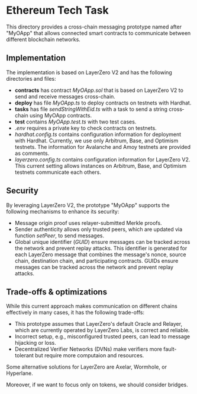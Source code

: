 # Ethereum Tech Task

This directory provides a cross-chain messaging prototype named after "MyOApp" that allows connected smart contracts to communicate between different blockchain networks.

## Implementation

The implementation is based on LayerZero V2 and has the following directories and files:

- **contracts** has contract *MyOApp.sol* that is based on LayerZero V2 to send and receive messages cross-chain.
- **deploy** has file *MyOApp.ts* to deploy contracts on testnets with Hardhat.
- **tasks** has file *sendStringWithEid.ts* with a task to send a string cross‐chain using MyOApp contracts.
- **test** contains *MyOApp.test.ts* with two test cases.
- *.env* requires a private key to check contracts on testnets.
- *hardhat.config.ts* contains configuration information for deployment with Hardhat. Currently, we use only Arbitrum, Base, and Optimism testnets. The information for Avalanche and Amoy testnets are provided as comments.
- *layerzero.config.ts* contains configuration information for LayerZero V2. This current setting allows instances on Arbitrum, Base, and Optimism testnets communicate each others.

## Security

By leveraging LayerZero V2, the prototype "MyOApp" supports the following mechanisms to enhance its security:
- Message origin proof uses relayer-submitted Merkle proofs.
- Sender authenticity allows only trusted peers, which are updated via function *setPeer*, to send messages.
- Global unique identifier (*GUID*) ensure messages can be tracked across the network and prevent replay attacks. This identifier is generated for each LayerZero message that combines the message's nonce, source chain, destination chain, and participating contracts. GUIDs ensure messages can be tracked across the network and prevent replay attacks.

## Trade-offs & optimizations
While this current approach makes communication on different chains effectively in many cases, it has the following trade-offs:
- This prototype assumes that LayerZero's default Oracle and Relayer, which are currently operated by LayerZero Labs, is correct and reliable.
- Incorrect setup, e.g., misconfigured trusted peers, can lead to message hijacking or loss.
- Decentralized Verifier Networks (DVNs) make verifiers more fault-tolerant but require more computaion and resources.

Some alternative solutions for LayerZero are Axelar, Wormhole, or Hyperlane.

Moreover, if we want to focus only on tokens, we should consider bridges. 
